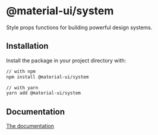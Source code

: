 # @material-ui/system

Style props functions for building powerful design systems.

## Installation

Install the package in your project directory with:

```sh
// with npm
npm install @material-ui/system

// with yarn
yarn add @material-ui/system
```

## Documentation

[The documentation](https://mui.com/system/basics/)

